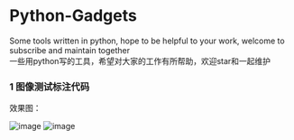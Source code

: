 # Python-Gadgets
Some tools written in python, hope to be helpful to your work, welcome to subscribe and maintain together  
一些用python写的工具，希望对大家的工作有所帮助，欢迎star和一起维护


### 1 图像测试标注代码
效果图：

![image](master/image_annotation/image_annotation_Python/woman_GT.bmp)
![image](master/image_annotation/image_annotation_Python/output.png)

